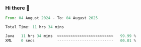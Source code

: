 ### Hi there 👋

<!--START_SECTION:waka-->

```rust
From: 04 August 2024 - To: 04 August 2025

Total Time: 11 hrs 34 mins

Java   11 hrs 34 mins  >>>>>>>>>>>>>>>>>>>>>>>>>   99.99 %
XML    0 secs          -------------------------   00.01 %
```

<!--END_SECTION:waka-->
